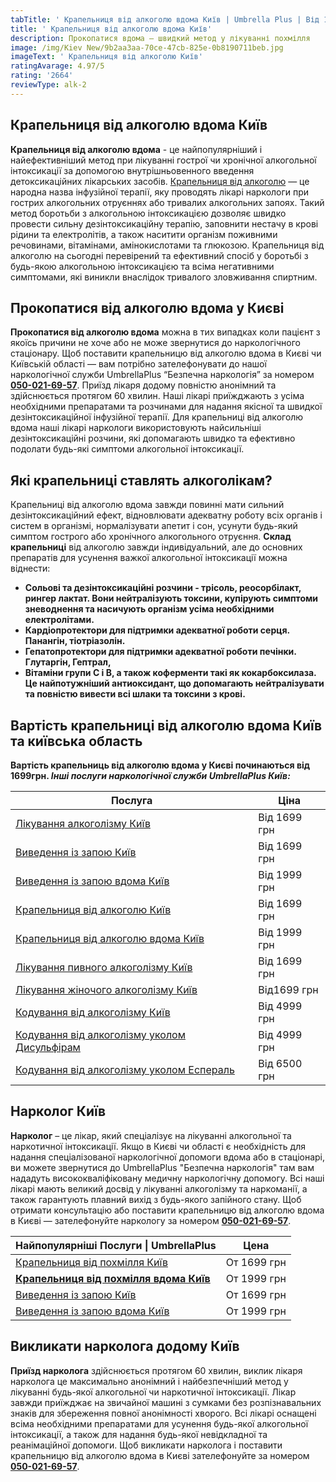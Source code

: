 ```yaml
---
tabTitle: ' Крапельниця від алкоголю вдома Київ | Umbrella Plus | Від 1699 грн'
title: ' Крапельниця від алкоголю вдома Київ'
description: Прокопатися вдома – швидкий метод у лікуванні похмілля
image: /img/Kiev New/9b2aa3aa-70ce-47cb-825e-0b8190711beb.jpg
imageText: ' Крапельниця від алкоголю Київ'
ratingAvarage: 4.97/5
rating: '2664'
reviewType: alk-2
---
```


## Крапельниця від алкоголю вдома Київ

**Крапельниця від алкоголю вдома** - це найпопулярніший і найефективніший метод при лікуванні гострої чи хронічної алкогольної інтоксикації за допомогою внутрішньовенного введення детоксикаційних лікарських засобів. [Крапельниця від алкоголю](https://umbrella-plus.com.ua/uk/kiev/kapelnica_ot_alkogola_kiev/) — це народна назва інфузійної терапії, яку проводять лікарі наркологи при гострих алкогольних отруєннях або тривалих алкогольних запоях. Такий метод боротьби з алкогольною інтоксикацією дозволяє швидко провести сильну дезінтоксикаційну терапію, заповнити нестачу в крові рідини та електролітів, а також наситити організм поживними речовинами, вітамінами, амінокислотами та глюкозою. Крапельниця від алкоголю на сьогодні перевірений та ефективний спосіб у боротьбі з будь-якою алкогольною інтоксикацією та всіма негативними симптомами, які виникли внаслідок тривалого зловживання спиртним.

## Прокопатися від алкоголю вдома у Києві

**Прокопатися від алкоголю вдома** можна в тих випадках коли пацієнт з якоїсь причини не хоче або не може звернутися до наркологічного стаціонару. Щоб поставити крапельницю від алкоголю вдома в Києві чи Київській області — вам потрібно зателефонувати до нашої наркологічної служби UmbrellaPlus “Безпечна наркологія” за номером **[050-021-69-57](tel:0500216957)**. Приїзд лікаря додому повністю анонімний та здійснюється протягом 60 хвилин. Наші лікарі приїжджають з усіма необхідними препаратами та розчинами для надання якісної та швидкої дезінтоксикаційної інфузійної терапії. Для крапельниці від алкоголю вдома наші лікарі наркологи використовують найсильніші дезінтоксикаційні розчини, які допомагають швидко та ефективно подолати будь-які симптоми алкогольної інтоксикації.

## Які крапельниці ставлять алкоголікам?

Крапельниці від алкоголю вдома завжди повинні мати сильний дезінтоксикаційний ефект, відновлювати адекватну роботу всіх органів і систем в організмі, нормалізувати апетит і сон, усунути будь-який симптом гострого або хронічного алкогольного отруєння. **Склад крапельниці** від алкоголю завжди індивідуальний, але до основних препаратів для усунення важкої алкогольної інтоксикації можна віднести:

* **Сольові та дезінтоксикаційні розчини - трісоль, реосорбілакт, рингер лактат. Вони нейтралізують токсини, купірують симптоми зневоднення та насичують організм усіма необхідними електролітами.**
* **Кардіопротектори для підтримки адекватної роботи серця. Панангін, тіотріазолін.**
* **Гепатопротектори для підтримки адекватної роботи печінки. Глутаргін, Гептрал,**
* **Вітаміни групи С і В, а також коферменти такі як кокарбоксилаза. Це найпотужніший антиоксидант, що допомагають нейтралізувати та повністю вивести всі шлаки та токсини з крові.**

## Вартість крапельниці від алкоголю вдома Київ та київська область

**Вартість крапельниць від алкоголю вдома у Києві починаються від 1699грн. *Інші послуги наркологічної служби UmbrellaPlus Київ:***

| Послуга                                                                                                                         | Ціна         |
| ------------------------------------------------------------------------------------------------------------------------------- | ------------ |
| [Лікування алкоголізму Київ](https://umbrella-plus.com.ua/uk/kiev/likyvania-alkogolizmy-kiev/)                                  | Від 1699 грн |
| [Виведення із запою Київ](https://umbrella-plus.com.ua/uk/kiev/vivod-iz-zapoia-kiev-ua/)                                        | Від 1699 грн |
| [Виведення із запою вдома Київ](https://umbrella-plus.com.ua/uk/kiev/vivod-iz-zapoia-na-domy-kiev-ua/)                          | Від 1999 грн |
| [Крапельниця від алкоголю Київ](https://umbrella-plus.com.ua/uk/kiev/kapelnica_ot_alkogola_kiev/)                               | Від 1699 грн |
| [Крапельниця від алкоголю вдома Київ](https://umbrella-plus.com.ua/uk/kiev/kapelnica_ot_alkogola_na_dom_kiev/)                  | Від 1999 грн |
| [Лікування пивного алкоголізму Київ](https://umbrella-plus.com.ua/uk/kiev/likyvania-pivnogo-alkogolizma-kyiv/)                  | Від 1699 грн |
| [Лікування жіночого алкоголізму Київ](https://umbrella-plus.com.ua/uk/kiev/likyvania-jenskogo-alkogolizma-kiev/)                | Від1699 грн  |
| [Кодування від алкоголізму Київ](https://umbrella-plus.com.ua/uk/kiev/kodirovka-ot-alkogolia-kiev-ua/)                          | Від 4999 грн |
| [Кодування від алкоголізму уколом Дисульфірам](https://umbrella-plus.com.ua/uk/kiev/kodirovka-ot-alkogolia-disulfiram-kiev-ua/) | Від 4999 грн |
| [Кодування від алкоголізму уколом Еспераль](https://umbrella-plus.com.ua/uk/kiev/kodirovka-ot-alkogolizma-espiarl-kiev-ua/)     | Від 6500 грн |

## Нарколог Київ

**Нарколог** – це лікар, який спеціалізує на лікуванні алкогольної та наркотичної інтоксикації. Якщо в Києві чи області є необхідність для надання спеціалізованої наркологічної допомоги вдома або в стаціонарі, ви можете звернутися до UmbrellaPlus "Безпечна наркологія" там вам нададуть висококваліфіковану медичну наркологічну допомогу. Всі наші лікарі мають великий досвід у лікуванні алкоголізму та наркоманії, а також гарантують плавний вихід з будь-якого запійного стану. Щоб отримати консультацію або поставити крапельницю від алкоголю вдома в Києві — зателефонуйте наркологу за номером **[050-021-69-57](tel:0500216957)**.

| Найпопулярніші Послуги \| UmbrellaPlus                                                   | Цена        |
| ---------------------------------------------------------------------------------------- | ----------- |
| [Крапельниця від похмілля Київ](Kapelnica_ot_alkogola_kiev)                              | От 1699 грн |
| **[Крапельниця від похмілля вдома Київ](Kapelnica_ot_alkogola_na_dom_kiev)**             | От 1999 грн |
| [Виведення із запою Київ](https://umbrella-plus.com.ua/uk/kiev/vivod-iz-zapoia-kiev-ua/) | От 1699 грн |
| [Виведення із запою вдома Київ](Vivod-iz-zapoia-na-domy-kiev-ua)                         | От 1999 грн |

## Викликати нарколога додому Київ

**Приїзд нарколога** здійснюється протягом 60 хвилин, виклик лікаря нарколога це максимально анонімний і найбезпечніший метод у лікуванні будь-якої алкогольної чи наркотичної інтоксикації. Лікар завжди приїжджає на звичайної машині з сумками без розпізнавальних знаків для збереження повної анонімності хворого. Всі лікарі оснащені всіма необхідними препаратами для усунення будь-якої алкогольної інтоксикації, а також для надання будь-якої невідкладної та реанімаційної допомоги.
Щоб викликати нарколога і поставити крапельницю від алкоголю вдома в Києві зателефонуйте за номером **[050-021-69-57](tel:0500216957)**.
